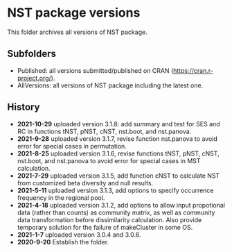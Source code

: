 # NST package versions
This folder archives all versions of NST package.
## Subfolders
- Published: all versions submitted/published on CRAN (https://cran.r-project.org/).
- AllVersions: all versions of NST package including the latest one.
## History
- **2021-10-29** uploaded version 3.1.8: add summary and test for SES and RC in functions tNST, pNST, cNST, nst.boot, and nst.panova.
- **2021-9-28** uploaded version 3.1.7, revise function nst.panova to avoid error for special cases in permutation.
- **2021-8-25** uploaded version 3.1.6, revise functions tNST, pNST, cNST, nst.boot, and nst.panova to avoid error for special cases in MST calculation.
- **2021-7-29** uploaded version 3.1.5, add function cNST to calculate NST from customized beta diversity and null results.
- **2021-5-11** uploaded version 3.1.3, add options to specify occurrence frequency in the regional pool.
- **2021-4-18** uploaded version 3.1.2, add options to allow input propotional data (rather than counts) as community matrix, as well as community data transformation before dissimilarity calculation. Also provide temporary solution for the failure of makeCluster in some OS.
- **2021-1-7** uploaded version 3.0.4 and 3.0.6.
- **2020-9-20** Establish the folder.
